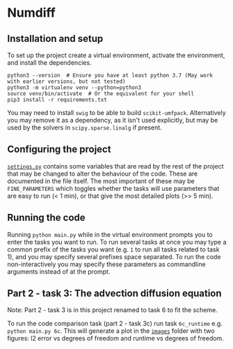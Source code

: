 # Numdiff

## Installation and setup
To set up the project create a virtual environment, activate the environment, and install the dependencies.

```shell
python3 --version  # Ensure you have at least python 3.7 (May work with earlier versions, but not tested)
python3 -m virtualenv venv --python=python3
source venv/bin/activate  # Or the equivalent for your shell
pip3 install -r requirements.txt
```

You may need to install `swig` to be able to build `scikit-umfpack`.
Alternatively you may remove it as a dependency, as it isn't used explicitly, but may be used by the solvers in `scipy.sparse.linalg` if present.

## Configuring the project
[`settings.py`](./settings.py) contains some variables that are read by the rest of the project that may be changed to alter the behaviour of the code.
These are documented in the file itself.
The most important of these may be `FINE_PARAMETERS` which toggles whether the tasks will use parameters that are easy to run (< 1 min), or that give the most detailed plots (>> 5 min).

## Running the code
Running `python main.py` while in the virtual environment prompts you to enter the tasks you want to run.
To run several tasks at once you may type a common prefix of the tasks you want (e.g. `1` to run all tasks related to task 1), and you may specify several prefixes space separated.
To run the code non-interactively you may specify these parameters as commandline arguments instead of at the prompt.

## Part 2 - task 3: The advection diffusion equation
Note: Part 2 - task 3 is in this project renamed to task 6 to fit the scheme.

To run the code comparison task (part 2 - task 3c) run task `6c_runtime` e.g. `python main.py 6c`.
This will generate a plot in the [`images`](./images) folder with two figures: l2 error vs degrees of freedom and runtime vs degrees of freedom.
